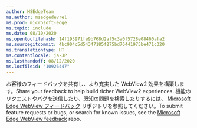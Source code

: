 ```yaml
---
author: MSEdgeTeam
ms.author: msedgedevrel
ms.prod: microsoft-edge
ms.topic: include
ms.date: 08/10/2020
ms.openlocfilehash: 14f193971fe9b768d2af5c3a0f5728e08460afa2
ms.sourcegitcommit: 4bc904c5d54347185f275bd76441975be471c320
ms.translationtype: HT
ms.contentlocale: ja-JP
ms.lasthandoff: 08/12/2020
ms.locfileid: "10926447"
---
```

<span data-ttu-id="dd2fc-101">お客様のフィードバックを共有し、より充実した WebView2 効果を構築します。</span><span class="sxs-lookup"><span data-stu-id="dd2fc-101">Share your feedback to help build richer WebView2 experiences.</span></span>  <span data-ttu-id="dd2fc-102">機能のリクエストやバグを送信したり、既知の問題を検索したりするには、 [Microsoft Edge WebView フィードバック][GithubMicrosoftedgeWebviewfeedback] リポジトリを参照してください。</span><span class="sxs-lookup"><span data-stu-id="dd2fc-102">To submit feature requests or bugs, or search for known issues, see the [Microsoft Edge WebView feedback][GithubMicrosoftedgeWebviewfeedback] repo.</span></span>  

<!-- links -->  

[GithubMicrosoftedgeWebviewfeedback]: https://github.com/MicrosoftEdge/WebViewFeedback "WebView フィードバック - MicrosoftEdge/WebViewFeedback |GitHub"  
